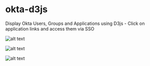 # okta-d3js
Display Okta Users, Groups and Applications using D3js - Click on application links and access them via SSO

![alt text](https://user-images.githubusercontent.com/27521456/31128331-656d1a4c-a849-11e7-9d62-c71dd819f741.png)

![alt text](https://user-images.githubusercontent.com/27521456/31128563-1fb6de56-a84a-11e7-811b-3024162f62db.png)

![alt text](https://user-images.githubusercontent.com/27521456/31128830-cef96bf4-a84a-11e7-90c1-8f9dca80cd6e.png)
